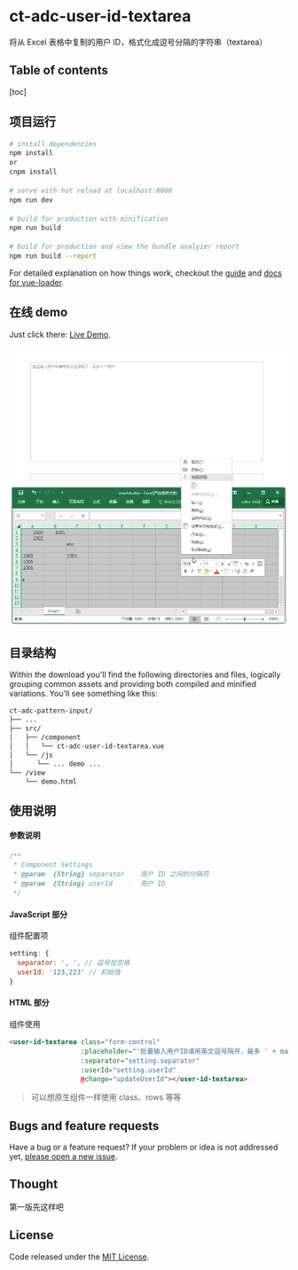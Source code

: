
# ct-adc-user-id-textarea

将从 Excel 表格中复制的用户 ID，格式化成逗号分隔的字符串（textarea）

## Table of contents

[toc]

## 项目运行

``` bash
# install dependencies
npm install
or
cnpm install

# serve with hot reload at localhost:8080
npm run dev

# build for production with minification
npm run build

# build for production and view the bundle analyzer report
npm run build --report
```

For detailed explanation on how things work, checkout the [guide](http://vuejs-templates.github.io/webpack/) and [docs for vue-loader](http://vuejs.github.io/vue-loader).

## 在线 demo

Just click there: [Live Demo](http://htmlpreview.github.io/?https://github.com/ct-adc/ct-adc-user-id-textarea/blob/master/view/demo.html).

![demo.gif](./src/img/demo.gif)

## 目录结构

Within the download you'll find the following directories and files, logically grouping common assets and providing both compiled and minified variations. You'll see something like this:

```
ct-adc-pattern-input/
├── ...
├── src/
│   ├── /component
│   │   └── ct-adc-user-id-textarea.vue
│   └── /js
│      └── ... demo ...
└── /view
    └── demo.html
```

## 使用说明

#### 参数说明

```javascript
/**
 * Component Settings
 * @param  {String} separator    用户 ID 之间的分隔符
 * @param  {String} userId       用户 ID
 */
```

#### JavaScript 部分

组件配置项

```javascript
setting: {
  separator: ', ', // 逗号加空格
  userId: '123,223' // 初始值
}
```

#### HTML 部分

组件使用

```html
<user-id-textarea class="form-control"
                  :placeholder="'批量输入用户ID请用英文逗号隔开，最多 ' + max + ' 个用户'" rows="18"
                  :separator="setting.separator"
                  :userId="setting.userId"
                  @change="updateUserId"></user-id-textarea>
```

> 可以想原生组件一样使用 class、rows 等等

## Bugs and feature requests

Have a bug or a feature request? If your problem or idea is not addressed yet, [please open a new issue](https://github.com/ct-adc/ct-adc-user-id-textarea/issues/new).

## Thought

第一版先这样吧

## License

Code released under the [MIT License](https://github.com/ct-adc/ct-adc-user-id-textarea/blob/master/LICENSE).